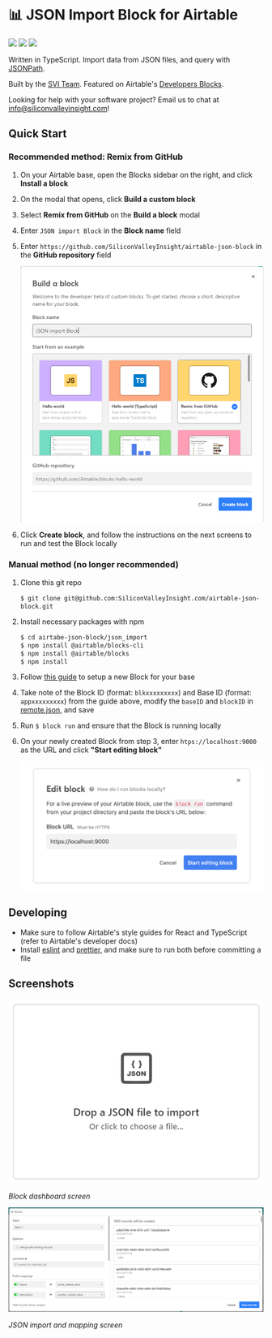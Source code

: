 # 📊 JSON Import Block for Airtable
![](https://img.shields.io/badge/typescript-^3.8.3-blue) ![](https://img.shields.io/badge/@airtable/blocks-0.0.41-green) ![](https://img.shields.io/badge/@airtable/blocks--cli-0.0.44-green)

Written in TypeScript. Import data from JSON files, and query with [JSONPath](https://jsonpath.com/).

Built by the [SVI Team](https://svi.io). Featured on Airtable's [Developers Blocks](https://airtable.com/developers/blocks/examples).

Looking for help with your software project? Email us to chat at [info@siliconvalleyinsight.com](mailto:info@siliconvalleyinsight.com)!

## Quick Start

### Recommended method: Remix from GitHub

1. On your Airtable base, open the Blocks sidebar on the right, and click **Install a block**
1. On the modal that opens, click **Build a custom block**
1. Select **Remix from GitHub** on the **Build a block** modal
1. Enter `JSON import Block` in the **Block name** field
1. Enter `https://github.com/SiliconValleyInsight/airtable-json-block` in the **GitHub repository** field

    ![Remix from GitHub](assets/json-block-remix-github.png)

1. Click **Create block**, and follow the instructions on the next screens to run and test the Block locally

### Manual method (no longer recommended)

1. Clone this git repo
    ```console
    $ git clone git@github.com:SiliconValleyInsight.com/airtable-json-block.git
    ```

1. Install necessary packages with npm

    ```console
    $ cd airtabe-json-block/json_import
    $ npm install @airtable/blocks-cli
    $ npm install @airtable/blocks
    $ npm install
    ```

1. Follow [this guide](https://airtable.com/developers/blocks/guides/hello-world-tutorial) to setup a new Block for your base
1. Take note of the Block ID (format: `blkxxxxxxxxx`) and Base ID (format: `appxxxxxxxxx`) from the guide above, modify the `baseID` and `blockID` in [remote.json](.block/remote.json), and save
1. Run `$ block run` and ensure that the Block is running locally
1. On your newly created Block from step 3, enter `htps://localhost:9000` as the URL and click **"Start editing block"**

    ![Block Edit Screen](assets/json-block-run.png)

## Developing

- Make sure to follow Airtable's style guides for React and TypeScript (refer to Airtable's developer docs)
- Install [eslint](https://eslint.org/) and [prettier](https://prettier.io/), and make sure to run both before committing a file

## Screenshots

![JSON Import Block](assets/json-block-screenshot.png)

_Block dashboard screen_

![JSON Import Block mapping screen](assets/json-mapping-screenshot.png)

_JSON import and mapping screen_
